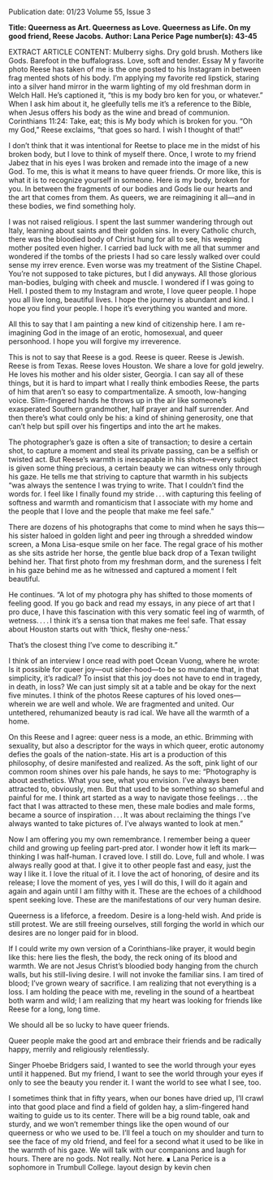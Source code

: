Publication date: 01/23
Volume 55, Issue 3

**Title: Queerness as Art. Queerness as Love. Queerness as Life. On my good friend, Reese Jacobs.**
**Author: Lana Perice**
**Page number(s): 43-45**

EXTRACT ARTICLE CONTENT:
Mulberry sighs. Dry gold brush. Mothers like Gods.
Barefoot in the buffalograss. Love, soft and tender.
Essay
M
y favorite photo Reese has 
taken of me is the one posted to 
his Instagram in between frag­
mented shots of his body. I’m applying 
my favorite red lipstick, staring into a 
silver hand mirror in the warm lighting 
of my old freshman dorm in Welch Hall. 
He’s captioned it, “this is my body bro­
ken for you, or whatever.” When I ask 
him about it, he gleefully tells me it’s a 
reference to the Bible, when Jesus offers 
his body as the wine and bread of com­munion. Corinthians 11:24: Take, eat; this 
is My body which is broken for you. “Oh my 
God,” Reese exclaims, “that goes so hard. 
I wish I thought of that!” 

I don’t think that it was intentional 
for Reetse to place me in the midst of 
his broken body, but I love to think of 
myself there. Once, I wrote to my friend 
Jabez that in his eyes I was broken and 
remade into the image of a new God. To 
me, this is what it means to have queer 
friends. Or more like, this is what it is 
to recognize yourself in someone. Here 
is my body, broken for you. In between the 
fragments of our bodies and Gods lie our 
hearts and the art that comes from them. 
As queers, we are reimagining it all—and 
in these bodies, we find something holy. 

I was not raised religious. I spent 
the last summer wandering through­
out Italy, learning about saints and their 
golden sins. In every Catholic church, 
there was the bloodied body of Christ 
hung for all to see, his weeping mother 
posited even higher. I carried bad luck 
with me all that summer and wondered 
if the tombs of the priests I had so care­
lessly walked over could sense my irrev­
erence. Even worse was my treatment of 
the Sistine Chapel. You’re not supposed 
to take pictures, but I did anyways. All 
those glorious man-bodies, bulging 
with cheek and muscle. I wondered if I 
was going to Hell. I posted them to my 
Instagram and wrote, I love queer people. I 
hope you all live long, beautiful lives. I hope 
the journey is abundant and kind. I hope you 
find your people. I hope it’s everything you 
wanted and more.

All this to say that I am painting a 
new kind of citizenship here. I am re-
imagining God in the image of an erotic, 
homosexual, and queer personhood. I 
hope you will forgive my irreverence.

This is not to say that Reese is a god. 
Reese is queer. Reese is Jewish. Reese is 
from Texas. Reese loves Houston. We 
share a love for gold jewelry. He loves 
his mother and his older sister, Georgia. 
I can say all of these things, but it is hard 
to impart what I really think embodies 
Reese, the parts of him that aren’t so 
easy to compartmentalize. A smooth, 
low-hanging voice. Slim-fingered hands 
he throws up in the air like someone’s 
exasperated Southern grandmother, half 
prayer and half surrender. And then 
there’s what could only be his: a kind of 
shining generosity, one that can’t help 
but spill over his fingertips and into the 
art he makes.

The photographer’s gaze is often 
a site of transaction; to desire a certain 
shot, to capture a moment and steal its 
private passing, can be a selfish or twisted 
act. But Reese’s warmth is inescapable in 
his shots—every subject is given some­
thing precious, a certain beauty we can 
witness only through his gaze. He tells 
me that striving to capture that warmth 
in his subjects “was always the sentence 
I was trying to write. That I couldn’t find 
the words for. I feel like I finally found 
my stride . . . with capturing this feeling 
of softness and warmth and romanticism 
that I associate with my home and the 
people that I love and the people that 
make me feel safe.” 

There are dozens of his photographs 
that come to mind when he says this—
his sister haloed in golden light and peer­
ing through a shredded window screen, 
a Mona Lisa-esque smile on her face. 
The regal grace of his mother as she sits 
astride her horse, the gentle blue back­
drop of a Texan twilight behind her. That 
first photo from my freshman dorm, 
and the sureness I felt in his gaze 
behind me as he witnessed 
and captured a moment I
felt beautiful. 

He continues. “A 
lot of my photogra­
phy has shifted to 
those moments of 
feeling good. If 
you go back and 
read my essays, 
in any piece of 
art that I pro­
duce, I have 
this fascination 
with this very 
somatic 
feel­
ing of warmth, 
of 
wetness. . . . I 
think it’s a sensa­
tion that makes me 
feel safe. That essay 
about Houston starts 
out with ‘thick, fleshy 
one-ness.’ 

That’s 
the 
closest thing I’ve come to
describing it.” 

I think of an interview I once 
read with poet Ocean Vuong, where 
he wrote: Is it possible for queer joy—out­
sider-hood—to be so mundane that, in that 
simplicity, it’s radical? To insist that this joy 
does not have to end in tragedy, in death, in 
loss? We can just simply sit at a table and be 
okay for the next five minutes. I think of 
the photos Reese captures of his loved 
ones—wherein we are well and whole. 
We are fragmented and united. Our 
untethered, rehumanized beauty is rad­
ical. We have all the warmth of a home. 

On this Reese and I agree: queer­
ness is a mode, an ethic. Brimming with 
sexuality, but also a descriptor for the 
ways in which queer, erotic autonomy 
defies the goals of the nation-state. His 
art is a production of this philosophy, of 
desire manifested and realized. As the 
soft, pink light of our common room 
shines over his pale hands, he says to me: 
“Photography is about aesthetics. What 
you see, what you envision. I’ve always 
been attracted to, obviously, men. But 
that used to be something so shameful 
and painful for me. I think art started 
as a way to navigate those feelings . . . the 
fact that I was attracted to these men, 
these male bodies and male forms, 
became a source of inspiration . . . It was 
about reclaiming the things I’ve always 
wanted to take pictures of. I’ve always 
wanted to look at men.”

Now I am offering you my own 
remembrance. I remember being a queer 
child and growing up feeling part-pred­
ator. I wonder how it left its mark—
thinking I was half-human. I craved 
love. I still do. Love, full and whole. I 
was always really good at that. I give it 
to other people fast and easy, just the way 
I like it. I love the ritual of it. I love the 
act of honoring, of desire and its release; 
I love the moment of yes, yes I will do 
this, I will do it again and again and 
again until I am filthy with it. These are 
the echoes of a childhood spent seeking 
love. These are the manifestations of our 
very human desire.

Queerness is a lifeforce, a freedom. 
Desire is a long-held wish. And pride is 
still protest. We are still freeing ourselves, 
still forging the world in which our 
desires are no longer paid for in blood.

If I could write my own version of a 
Corinthians-like prayer, it would begin like 
this: here lies the flesh, the body, the reck­
oning of its blood and warmth. We are not 
Jesus Christ’s bloodied body hanging from 
the church walls, but his still-living desire. I 
will not invoke the familiar sins. I am tired 
of blood; I’ve grown weary of sacrifice. I 
am realizing that not everything is a 
loss. I am holding the peace with 
me, reveling in the sound of a 
heartbeat both warm and 
wild; I am realizing that 
my heart was looking 
for friends like Reese 
for a long, long time.

We 
should 
all be so lucky 
to have queer 
friends. 

Queer 
people 
make the good 
art and embrace 
their 
friends 
and be radically 
happy, 
merrily 
and 
religiously 
relentlessly. 

Singer 
Phoebe 
Bridgers 
said, 
I 
wanted to see the world 
through your eyes until it 
happened. But my friend, 
I want to see the world 
through your eyes if only to 
see the beauty you render it. I 
want the world to see what I see, too.

I sometimes think that in fifty years, 
when our bones have dried up, I’ll crawl 
into that good place and find a field of 
golden hay, a slim-fingered hand waiting 
to guide us to its center. There will be a 
big round table, oak and sturdy, and we 
won’t remember things like the open 
wound of our queerness or who we used 
to be. I’ll feel a touch on my shoulder and 
turn to see the face of my old friend, and 
feel for a second what it used to be like 
in the warmth of his gaze. We will talk 
with our companions and laugh for hours. 
There are no gods. Not really. Not here. ∎
Lana Perice is a sophomore in 
Trumbull College.
layout design by kevin chen